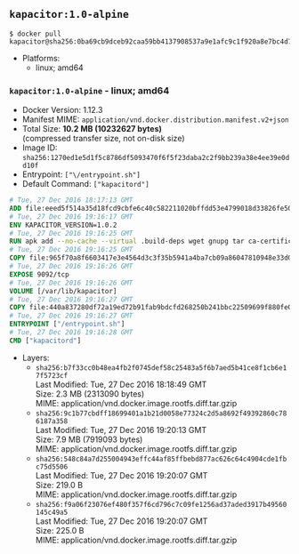 ## `kapacitor:1.0-alpine`

```console
$ docker pull kapacitor@sha256:0ba69cb9dceb92caa59bb4137908537a9e1afc9c1f920a8e7bc4d7f571fef7bf
```

-	Platforms:
	-	linux; amd64

### `kapacitor:1.0-alpine` - linux; amd64

-	Docker Version: 1.12.3
-	Manifest MIME: `application/vnd.docker.distribution.manifest.v2+json`
-	Total Size: **10.2 MB (10232627 bytes)**  
	(compressed transfer size, not on-disk size)
-	Image ID: `sha256:1270ed1e5d1f5c8786df5093470f6f5f23daba2c2f9bb239a38e4ee39e0dd10f`
-	Entrypoint: `["\/entrypoint.sh"]`
-	Default Command: `["kapacitord"]`

```dockerfile
# Tue, 27 Dec 2016 18:17:13 GMT
ADD file:eeed5f514a35d18fcd9cbfe6c40c582211020bffdd53e4799018d33826fe5067 in / 
# Tue, 27 Dec 2016 19:16:17 GMT
ENV KAPACITOR_VERSION=1.0.2
# Tue, 27 Dec 2016 19:16:25 GMT
RUN apk add --no-cache --virtual .build-deps wget gnupg tar ca-certificates &&     update-ca-certificates &&     gpg --keyserver hkp://ha.pool.sks-keyservers.net         --recv-keys 05CE15085FC09D18E99EFB22684A14CF2582E0C5 &&     wget -q https://dl.influxdata.com/kapacitor/releases/kapacitor-${KAPACITOR_VERSION}-static_linux_amd64.tar.gz.asc &&     wget -q https://dl.influxdata.com/kapacitor/releases/kapacitor-${KAPACITOR_VERSION}-static_linux_amd64.tar.gz &&     gpg --batch --verify kapacitor-${KAPACITOR_VERSION}-static_linux_amd64.tar.gz.asc kapacitor-${KAPACITOR_VERSION}-static_linux_amd64.tar.gz &&     mkdir -p /usr/src &&     tar -C /usr/src -xzf kapacitor-${KAPACITOR_VERSION}-static_linux_amd64.tar.gz &&     rm -f /usr/src/kapacitor-*/kapacitor.conf &&     chmod +x /usr/src/kapacitor-*/* &&     cp -a /usr/src/kapacitor-*/* /usr/bin/ &&     rm -rf *.tar.gz* /usr/src /root/.gnupg &&     apk del .build-deps
# Tue, 27 Dec 2016 19:16:25 GMT
COPY file:965f70a8f6603417e3e4564d3c3f35b5941a4ba7cb09a86047810948e33d0831 in /etc/kapacitor/kapacitor.conf 
# Tue, 27 Dec 2016 19:16:26 GMT
EXPOSE 9092/tcp
# Tue, 27 Dec 2016 19:16:26 GMT
VOLUME [/var/lib/kapacitor]
# Tue, 27 Dec 2016 19:16:27 GMT
COPY file:440a837280df72a19ed72b91fab9bdcfd268250b241bbc22509699f880fe0d17 in /entrypoint.sh 
# Tue, 27 Dec 2016 19:16:27 GMT
ENTRYPOINT ["/entrypoint.sh"]
# Tue, 27 Dec 2016 19:16:28 GMT
CMD ["kapacitord"]
```

-	Layers:
	-	`sha256:b7f33cc0b48ea4fb2f0745def58c25483a5f6b7aed5b41ce8f1cb6e17f5723cf`  
		Last Modified: Tue, 27 Dec 2016 18:18:49 GMT  
		Size: 2.3 MB (2313090 bytes)  
		MIME: application/vnd.docker.image.rootfs.diff.tar.gzip
	-	`sha256:9c1b77cbdff18699401a1b21d0058e77324c2d5a8692f49392860c786187a358`  
		Last Modified: Tue, 27 Dec 2016 19:20:13 GMT  
		Size: 7.9 MB (7919093 bytes)  
		MIME: application/vnd.docker.image.rootfs.diff.tar.gzip
	-	`sha256:548c84a7d255004943effc44af85ffbebd877ac626c64c4904cde1fbc75d5506`  
		Last Modified: Tue, 27 Dec 2016 19:20:07 GMT  
		Size: 219.0 B  
		MIME: application/vnd.docker.image.rootfs.diff.tar.gzip
	-	`sha256:f9a06f23076ef480f357f6cd796c7c09fe1256ad37aded3917b49560145c49a5`  
		Last Modified: Tue, 27 Dec 2016 19:20:07 GMT  
		Size: 225.0 B  
		MIME: application/vnd.docker.image.rootfs.diff.tar.gzip
